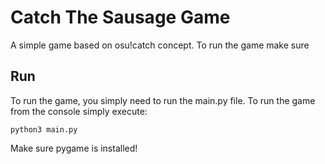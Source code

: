 # Catch The Sausage Game
A simple game based on osu!catch concept. To run the game make sure
## Run
To run the game, you simply need to run the main.py file. 
To run the game from the console simply execute:
```
python3 main.py
```

Make sure pygame is installed!
